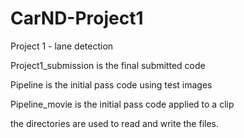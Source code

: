 # CarND-Project1
Project 1 - lane detection

Project1_submission is the final submitted code

Pipeline is the initial pass code using test images

Pipeline_movie is the initial pass code applied to a clip

the directories are used to read and write the files.
